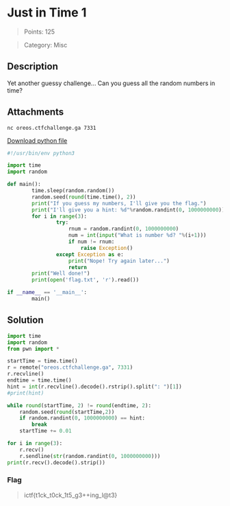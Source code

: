 # Just in Time 1

> Points: 125

> Category: Misc

## Description

Yet another guessy challenge... Can you guess all the random numbers in time?

## Attachments

`nc oreos.ctfchallenge.ga 7331`

[Download python file](https://imaginary.ml/r/2FF7-lookatthetime.py)

```py
#!/usr/bin/env python3

import time
import random

def main():
        time.sleep(random.random())
        random.seed(round(time.time(), 2))
        print("If you guess my numbers, I'll give you the flag.")
        print("I'll give you a hint: %d"%random.randint(0, 1000000000))
        for i in range(3):
                try:
                    rnum = random.randint(0, 1000000000)
                    num = int(input("What is number %d? "%(i+1)))
                    if num != rnum:
                        raise Exception()
                except Exception as e:
                    print("Nope! Try again later...")
                    return
        print("Well done!")
        print(open('flag.txt', 'r').read())

if __name__ == '__main__':
        main()
```

## Solution

```py
import time
import random
from pwn import *

startTime = time.time()
r = remote("oreos.ctfchallenge.ga", 7331)
r.recvline()
endtime = time.time()
hint = int(r.recvline().decode().rstrip().split(": ")[1])
#print(hint)

while round(startTime, 2) != round(endtime, 2):
    random.seed(round(startTime,2))
    if random.randint(0, 1000000000) == hint:
        break
    startTime += 0.01

for i in range(3):
    r.recv()
    r.sendline(str(random.randint(0, 1000000000)))
print(r.recv().decode().strip())
```

### Flag

> ictf{t1ck_t0ck_1t5_g3++ing_l@t3}
